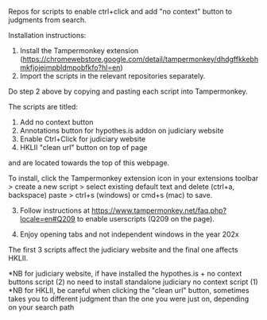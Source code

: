 Repos for scripts to enable ctrl+click and add "no context" button to judgments from search.

Installation instructions:

1. Install the Tampermonkey extension (https://chromewebstore.google.com/detail/tampermonkey/dhdgffkkebhmkfjojejmpbldmpobfkfo?hl=en)
2. Import the scripts in the relevant repositories separately.
   
Do step 2 above by copying and pasting each script into Tampermonkey. 

The scripts are titled:

1. Add no context button
2. Annotations button for hypothes.is addon on judiciary website
3. Enable Ctrl+Click for judiciary website
4. HKLII "clean url" button on top of page

and are located towards the top of this webpage.

To install, click the Tampermonkey extension icon in your extensions toolbar > create a new script > select existing default text and delete (ctrl+a, backspace) paste > ctrl+s (windows) or cmd+s (mac) to save.

3. Follow instructions at https://www.tampermonkey.net/faq.php?locale=en#Q209 to enable userscripts (Q209 on the page).

4. Enjoy opening tabs and not independent windows in the year 202x

The first 3 scripts affect the judiciary website and the final one affects HKLII.

*NB for judiciary website, if have installed the hypothes.is + no context buttons script (2) no need to install standalone judiciary no context script (1)
*NB for HKLII, be careful when clicking the "clean url" button, sometimes takes you to different judgment than the one you were just on, depending on your search path
